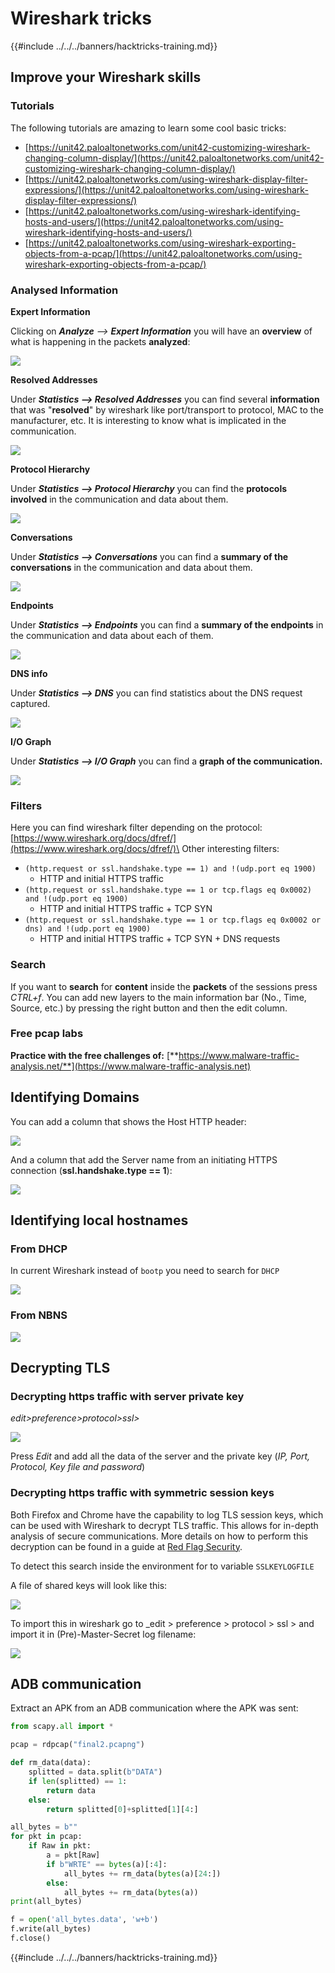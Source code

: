 # Wireshark tricks

{{#include ../../../banners/hacktricks-training.md}}

## Improve your Wireshark skills

### Tutorials

The following tutorials are amazing to learn some cool basic tricks:

- [https://unit42.paloaltonetworks.com/unit42-customizing-wireshark-changing-column-display/](https://unit42.paloaltonetworks.com/unit42-customizing-wireshark-changing-column-display/)
- [https://unit42.paloaltonetworks.com/using-wireshark-display-filter-expressions/](https://unit42.paloaltonetworks.com/using-wireshark-display-filter-expressions/)
- [https://unit42.paloaltonetworks.com/using-wireshark-identifying-hosts-and-users/](https://unit42.paloaltonetworks.com/using-wireshark-identifying-hosts-and-users/)
- [https://unit42.paloaltonetworks.com/using-wireshark-exporting-objects-from-a-pcap/](https://unit42.paloaltonetworks.com/using-wireshark-exporting-objects-from-a-pcap/)

### Analysed Information

**Expert Information**

Clicking on _**Analyze** --> **Expert Information**_ you will have an **overview** of what is happening in the packets **analyzed**:

![](<../../../images/image (256).png>)

**Resolved Addresses**

Under _**Statistics --> Resolved Addresses**_ you can find several **information** that was "**resolved**" by wireshark like port/transport to protocol, MAC to the manufacturer, etc. It is interesting to know what is implicated in the communication.

![](<../../../images/image (893).png>)

**Protocol Hierarchy**

Under _**Statistics --> Protocol Hierarchy**_ you can find the **protocols** **involved** in the communication and data about them.

![](<../../../images/image (586).png>)

**Conversations**

Under _**Statistics --> Conversations**_ you can find a **summary of the conversations** in the communication and data about them.

![](<../../../images/image (453).png>)

**Endpoints**

Under _**Statistics --> Endpoints**_ you can find a **summary of the endpoints** in the communication and data about each of them.

![](<../../../images/image (896).png>)

**DNS info**

Under _**Statistics --> DNS**_ you can find statistics about the DNS request captured.

![](<../../../images/image (1063).png>)

**I/O Graph**

Under _**Statistics --> I/O Graph**_ you can find a **graph of the communication.**

![](<../../../images/image (992).png>)

### Filters

Here you can find wireshark filter depending on the protocol: [https://www.wireshark.org/docs/dfref/](https://www.wireshark.org/docs/dfref/)\
Other interesting filters:

- `(http.request or ssl.handshake.type == 1) and !(udp.port eq 1900)`
  - HTTP and initial HTTPS traffic
- `(http.request or ssl.handshake.type == 1 or tcp.flags eq 0x0002) and !(udp.port eq 1900)`
  - HTTP and initial HTTPS traffic + TCP SYN
- `(http.request or ssl.handshake.type == 1 or tcp.flags eq 0x0002 or dns) and !(udp.port eq 1900)`
  - HTTP and initial HTTPS traffic + TCP SYN + DNS requests

### Search

If you want to **search** for **content** inside the **packets** of the sessions press _CTRL+f_. You can add new layers to the main information bar (No., Time, Source, etc.) by pressing the right button and then the edit column.

### Free pcap labs

**Practice with the free challenges of:** [**https://www.malware-traffic-analysis.net/**](https://www.malware-traffic-analysis.net)

## Identifying Domains

You can add a column that shows the Host HTTP header:

![](<../../../images/image (639).png>)

And a column that add the Server name from an initiating HTTPS connection (**ssl.handshake.type == 1**):

![](<../../../images/image (408) (1).png>)

## Identifying local hostnames

### From DHCP

In current Wireshark instead of `bootp` you need to search for `DHCP`

![](<../../../images/image (1013).png>)

### From NBNS

![](<../../../images/image (1003).png>)

## Decrypting TLS

### Decrypting https traffic with server private key

_edit>preference>protocol>ssl>_

![](<../../../images/image (1103).png>)

Press _Edit_ and add all the data of the server and the private key (_IP, Port, Protocol, Key file and password_)

### Decrypting https traffic with symmetric session keys

Both Firefox and Chrome have the capability to log TLS session keys, which can be used with Wireshark to decrypt TLS traffic. This allows for in-depth analysis of secure communications. More details on how to perform this decryption can be found in a guide at [Red Flag Security](https://redflagsecurity.net/2019/03/10/decrypting-tls-wireshark/).

To detect this search inside the environment for to variable `SSLKEYLOGFILE`

A file of shared keys will look like this:

![](<../../../images/image (820).png>)

To import this in wireshark go to \_edit > preference > protocol > ssl > and import it in (Pre)-Master-Secret log filename:

![](<../../../images/image (989).png>)

## ADB communication

Extract an APK from an ADB communication where the APK was sent:

```python
from scapy.all import *

pcap = rdpcap("final2.pcapng")

def rm_data(data):
    splitted = data.split(b"DATA")
    if len(splitted) == 1:
        return data
    else:
        return splitted[0]+splitted[1][4:]

all_bytes = b""
for pkt in pcap:
    if Raw in pkt:
        a = pkt[Raw]
        if b"WRTE" == bytes(a)[:4]:
            all_bytes += rm_data(bytes(a)[24:])
        else:
            all_bytes += rm_data(bytes(a))
print(all_bytes)

f = open('all_bytes.data', 'w+b')
f.write(all_bytes)
f.close()
```

{{#include ../../../banners/hacktricks-training.md}}


